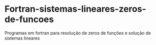 # Fortran-sistemas-lineares-zeros-de-funcoes
Programas em fortran para resolução de zeros de funções e solução de sistemas lineares
